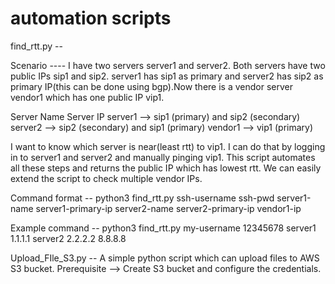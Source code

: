 # automation scripts

find_rtt.py -- 

Scenario ---- I have two servers server1 and server2. Both servers have two public IPs sip1 and sip2. server1 has sip1 as primary and server2 has sip2 as primary IP(this can be done using  bgp).Now there is a vendor server vendor1 which has one public IP vip1.

Server Name               Server IP
server1          -->      sip1 (primary) and sip2 (secondary)
server2          -->      sip2 (secondary) and sip1 (primary)
vendor1          -->      vip1 (primary)

I want to know which server is near(least rtt) to vip1. I can do that by logging in to server1 and server2 and manually pinging vip1.
This script automates all these steps and returns the public IP which has lowest rtt.
We can easily extend the script to check multiple vendor IPs.

Command format -- python3 find_rtt.py ssh-username ssh-pwd server1-name server1-primary-ip server2-name server2-primary-ip vendor1-ip

Example command -- python3 find_rtt.py my-username 12345678 server1 1.1.1.1 server2 2.2.2.2 8.8.8.8

Upload_FIle_S3.py --
A simple python script which can upload files to AWS S3 bucket.
Prerequisite --> Create S3 bucket and configure the credentials. 
